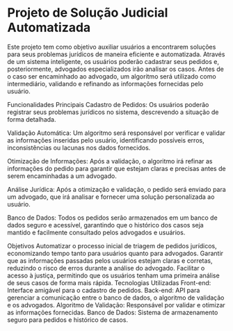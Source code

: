 # Projeto de Solução Judicial Automatizada

Este projeto tem como objetivo auxiliar usuários a encontrarem soluções para seus problemas jurídicos de maneira eficiente e automatizada. Através de um sistema inteligente, os usuários poderão cadastrar seus pedidos e, posteriormente, advogados especializados irão analisar os casos. Antes de o caso ser encaminhado ao advogado, um algoritmo será utilizado como intermediário, validando e refinando as informações fornecidas pelo usuário.

Funcionalidades Principais
Cadastro de Pedidos: Os usuários poderão registrar seus problemas jurídicos no sistema, descrevendo a situação de forma detalhada.

Validação Automática: Um algoritmo será responsável por verificar e validar as informações inseridas pelo usuário, identificando possíveis erros, inconsistências ou lacunas nos dados fornecidos.

Otimização de Informações: Após a validação, o algoritmo irá refinar as informações do pedido para garantir que estejam claras e precisas antes de serem encaminhadas a um advogado.

Análise Jurídica: Após a otimização e validação, o pedido será enviado para um advogado, que irá analisar e fornecer uma solução personalizada ao usuário.

Banco de Dados: Todos os pedidos serão armazenados em um banco de dados seguro e acessível, garantindo que o histórico dos casos seja mantido e facilmente consultado pelos advogados e usuários.

Objetivos
Automatizar o processo inicial de triagem de pedidos jurídicos, economizando tempo tanto para usuários quanto para advogados.
Garantir que as informações passadas pelos usuários estejam claras e corretas, reduzindo o risco de erros durante a análise do advogado.
Facilitar o acesso à justiça, permitindo que os usuários tenham uma primeira análise de seus casos de forma mais rápida.
Tecnologias Utilizadas
Front-end: Interface amigável para o cadastro de pedidos.
Back-end: API para gerenciar a comunicação entre o banco de dados, o algoritmo de validação e os advogados.
Algoritmo de Validação: Responsável por validar e otimizar as informações fornecidas.
Banco de Dados: Sistema de armazenamento seguro para pedidos e histórico de casos.
